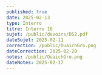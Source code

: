 ```yaml
---
published: true
date: 2025-02-13
type: Interro
titre: Interro 16
sujet: /public/devoirs/DS2.pdf
dateSujet: 2025-02-11
correction: /public/OuaichGro.png
dateCorrection: 2025-02-20
notes: /public/OuaichGro.png
dateNotes: 2025-02-17
---
```

